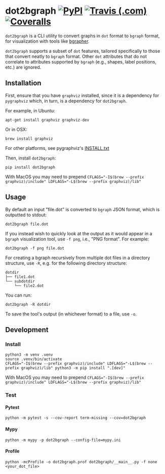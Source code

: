 # dot2bgraph [![PyPI](https://img.shields.io/pypi/v/dot2bgraph)](https://pypi.org/project/dot2bgraph) [![Travis (.com)](https://img.shields.io/travis/com/vasilyrud/dot2bgraph)](https://travis-ci.com/github/vasilyrud/dot2bgraph) [![Coveralls](https://img.shields.io/coveralls/github/vasilyrud/dot2bgraph)](https://coveralls.io/github/vasilyrud/dot2bgraph)

`dot2bgraph` is a CLI utility to convert graphs in `dot` format to `bgraph` format, for visualization with tools like [bgrapher](https://github.com/vasilyrud/bgrapher).

`dot2bgraph` supports a subset of `dot` features, tailored specifically to those that convert neatly to `bgraph` format. Other `dot` attributes that do not correlate to attributes supported by `bgraph` (e.g., shapes, label positions, etc.) are ignored.

## Installation

First, ensure that you have `graphviz` installed, since it is a dependency for `pygraphviz` which, in turn, is a dependency for `dot2bgraph`.

For example, in Ubuntu:

```
apt-get install graphviz graphviz-dev
```

Or in OSX:

```
brew install graphviz
```

For other platforms, see pygraphviz's [INSTALL.txt](https://github.com/pygraphviz/pygraphviz/blob/main/INSTALL.txt)

Then, install `dot2bgraph`:

```
pip install dot2bgraph
```

With MacOS you may need to prepend `CFLAGS="-I$(brew --prefix graphviz)/include" LDFLAGS="-L$(brew --prefix graphviz)/lib"`

## Usage

By default an input "file.dot" is converted to `bgraph` JSON format, which is outputted to stdout:

```
dot2bgraph file.dot
```

If you instead wish to quickly look at the output as it would appear in a `bgraph` visualization tool, use `-f png`, i.e., "PNG format". For example:

```
dot2bgraph -f png file.dot
```

For creating a bgraph recursively from multiple dot files in a directory structure, use `-R`, e.g. for the following directory structure:

```
dotdir
├── file1.dot
└── subdotdir
    └── file2.dot
```

You can run:

```
dot2bgraph -R dotdir
```

To save the tool's output (in whichever format) to a file, use `-o`.

## Development

### Install

```
python3 -m venv .venv
source .venv/bin/activate
CFLAGS="-I$(brew --prefix graphviz)/include" LDFLAGS="-L$(brew --prefix graphviz)/lib" python3 -m pip install ".[dev]"
```

With MacOS you may need to prepend `CFLAGS="-I$(brew --prefix graphviz)/include" LDFLAGS="-L$(brew --prefix graphviz)/lib"`

### Test

#### Pytest

```
python -m pytest -s --cov-report term-missing --cov=dot2bgraph
```

#### Mypy

```
python -m mypy -p dot2bgraph --config-file=mypy.ini
```

#### Profile

```
python -mcProfile -o dot2bgraph.prof dot2bgraph/__main__.py -f none <your_dot_file>
```
